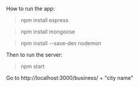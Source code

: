How to run the app:

> npm install express

> npm install mongoose

> npm install --save-dev nodemon

Then to run the server:

> npm start

Go to http://localhost:3000/business/ + "city name"
